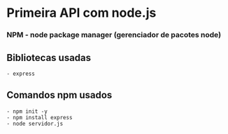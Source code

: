 # Primeira API com node.js

### NPM - node package manager (gerenciador de pacotes node)

## Bibliotecas usadas
    - express

## Comandos npm usados
    - npm init -y
    - npm install express
    - node servidor.js
